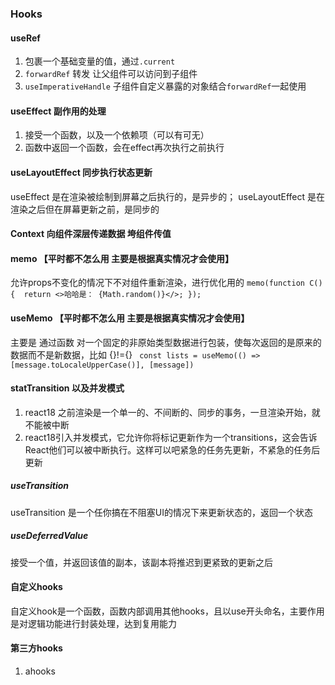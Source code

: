### Hooks

#### useRef

1. 包裹一个基础变量的值，通过`.current`
2. `forwardRef` 转发 让父组件可以访问到子组件
3. `useImperativeHandle` 子组件自定义暴露的对象结合`forwardRef`一起使用

#### useEffect 副作用的处理

1. 接受一个函数，以及一个依赖项（可以有可无）
2. 函数中返回一个函数，会在effect再次执行之前执行

#### useLayoutEffect 同步执行状态更新

useEffect 是在渲染被绘制到屏幕之后执行的，是异步的； useLayoutEffect 是在渲染之后但在屏幕更新之前，是同步的

#### Context 向组件深层传递数据 垮组件传值


#### memo  【平时都不怎么用 主要是根据真实情况才会使用】

允许props不变化的情况下不对组件重新渲染，进行优化用的
` memo(function C() {  return <>哈哈是： {Math.random()}</>; }); `

#### useMemo 【平时都不怎么用 主要是根据真实情况才会使用】 

主要是 通过函数 对一个固定的非原始类型数据进行包装，使每次返回的是原来的数据而不是新数据，比如 {}!={}
` const lists = useMemo(() => [message.toLocaleUpperCase()], [message])`



#### statTransition  以及并发模式

1. react18 之前渲染是一个单一的、不间断的、同步的事务，一旦渲染开始，就不能被中断
2. react18引入并发模式，它允许你将标记更新作为一个transitions，这会告诉React他们可以被中断执行。这样可以吧紧急的任务先更新，不紧急的任务后更新
##### useTransition

useTransition 是一个任你搞在不阻塞UI的情况下来更新状态的，返回一个状态
##### useDeferredValue
 接受一个值，并返回该值的副本，该副本将推迟到更紧致的更新之后


#### 自定义hooks

自定义hook是一个函数，函数内部调用其他hooks，且以use开头命名，主要作用是对逻辑功能进行封装处理，达到复用能力 
#### 第三方hooks
1. ahooks
